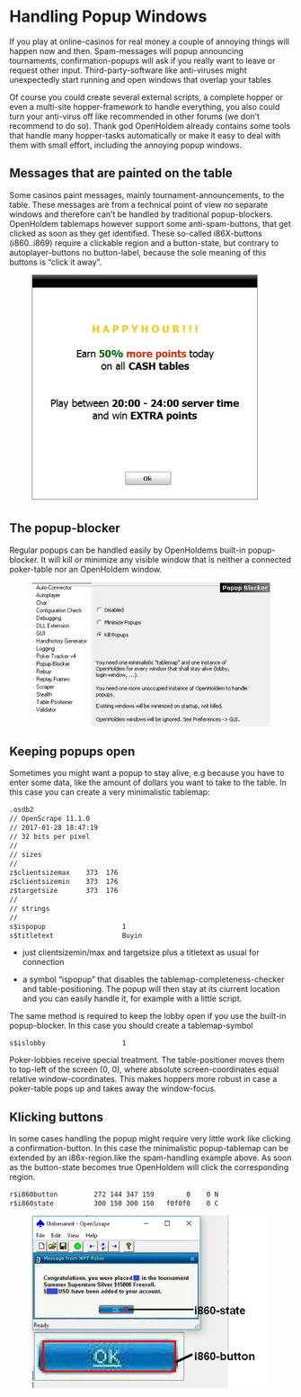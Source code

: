 # Handling Popup Windows

If you play at online-casinos for real money a couple of annoying things
will happen now and then. Spam-messages will popup announcing
tournaments, confirmation-popups will ask if you really want to leave or
request other input. Third-party-software like anti-viruses might
unexpectedly start running and open windows that overlap your tables

Of course you could create several external scripts, a complete hopper
or even a multi-site hopper-framework to handle everything, you also
could turn your anti-virus off like recommended in other forums (we
don’t recommend to do so). Thank god OpenHoldem already contains some
tools that handle many hopper-tasks automatically or make it easy to
deal with them with small effort, including the annoying popup windows.

## Messages that are painted on the table

Some casinos paint messages, mainly tournament-announcements, to the
table. These messages are from a technical point of view no separate
windows and therefore can’t be handled by traditional popup-blockers.
OpenHoldem tablemaps however support some anti-spam-buttons, that get
clicked as soon as they get identified. These so-called i86X-buttons
(i860..i869) require a clickable region and a button-state, but contrary
to autoplayer-buttons no button-label, because the sole meaning of this
buttons is “click it away”.

<figure>
<img src="images/painted_popup_titan.bmp" />
</figure>

## The popup-blocker

Regular popups can be handled easily by OpenHoldems built-in
popup-blocker. It will kill or minimize any visible window that is
neither a connected poker-table nor an OpenHoldem window.

<figure>
<img src="images/popup_blocker_options.png" />
</figure>

## Keeping popups open

Sometimes you might want a popup to stay alive, e.g because you have to
enter some data, like the amount of dollars you want to take to the
table. In this case you can create a very minimalistic tablemap:

    .osdb2
    // OpenScrape 11.1.0
    // 2017-01-28 18:47:19 
    // 32 bits per pixel
    // 
    // sizes 
    //
    z$clientsizemax    373  176 
    z$clientsizemin    373  176 
    z$targetsize       373  176
    // 
    // strings 
    //
    s$ispopup                   1 
    s$titletext                 Buyin 

- just clientsizemin/max and targetsize plus a titletext as usual for
  connection

- a symbol “ispopup” that disables the tablemap-completeness-checker and
  table-positioning. The popup will then stay at its ciurrent location
  and you can easily handle it, for example with a little script.

The same method is required to keep the lobby open if you use the
built-in popup-blocker. In this case you should create a tablemap-symbol

    s$islobby                   1

Poker-lobbies receive special treatment. The table-positioner moves them
to top-left of the screen (0, 0), where absolute screen-coordinates
equal relative window-coordinates. This makes hoppers more robust in
case a poker-table pops up and takes away the window-focus.

## Klicking buttons

In some cases handling the popup might require very little work like
clicking a confirmation-button. In this case the minimalistic
popup-tablemap can be extended by an i86x-region.like the spam-handling
example above. As soon as the button-state becomes true OpenHoldem will
click the corresponding region.

    r$i860button         272 144 347 159        0    0 N 
    r$i860state          300 150 300 150   f0f0f0    0 C

<figure>
<img src="images/popup_wpt_poker.png" />
</figure>

